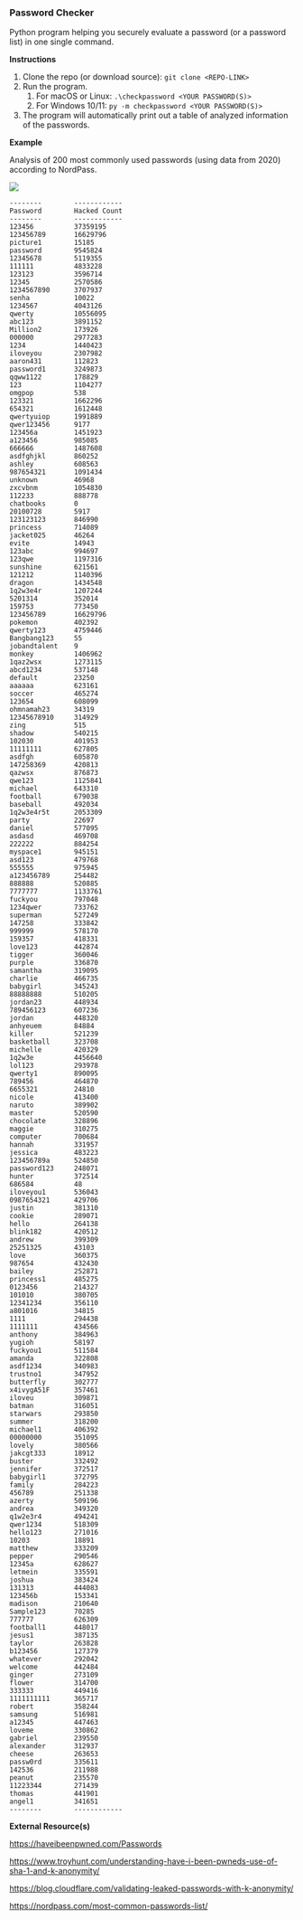 ### Password Checker

Python program helping you securely evaluate a password (or a password list) in one single command.

**Instructions**

1. Clone the repo (or download source): `git clone <REPO-LINK>`
2. Run the program.
   1. For macOS or Linux: `.\checkpassword <YOUR PASSWORD(S)>`
   2. For Windows 10/11: `py -m checkpassword <YOUR PASSWORD(S)>`
3. The program will automatically print out a table of analyzed information of the passwords.   

**Example**

Analysis of 200 most commonly used passwords (using data from 2020) according to NordPass.

<image src='common-passwords.png' />

````
--------        ------------
Password        Hacked Count
--------        ------------
123456          37359195    
123456789       16629796    
picture1        15185
password        9545824
12345678        5119355
111111          4833228
123123          3596714
12345           2570586
1234567890      3707937
senha           10022
1234567         4043126
qwerty          10556095
abc123          3891152
Million2        173926
000000          2977283
1234            1440423
iloveyou        2307982
aaron431        112823
password1       3249873
qqww1122        178829
123             1104277
omgpop          538
123321          1662296
654321          1612448
qwertyuiop      1991889
qwer123456      9177
123456a         1451923
a123456         985085
666666          1487608
asdfghjkl       860252
ashley          608563
987654321       1091434
unknown         46968
zxcvbnm         1054830
112233          888778
chatbooks       0
20100728        5917
123123123       846990
princess        714089
jacket025       46264
evite           14943
123abc          994697
123qwe          1197316
sunshine        621561
121212          1140396
dragon          1434548
1q2w3e4r        1207244
5201314         352014
159753          773450
123456789       16629796
pokemon         402392
qwerty123       4759446
Bangbang123     55
jobandtalent    9
monkey          1406962
1qaz2wsx        1273115
abcd1234        537148
default         23250
aaaaaa          623161
soccer          465274
123654          608099
ohmnamah23      34319
12345678910     314929
zing            515
shadow          540215
102030          401953
11111111        627805
asdfgh          605870
147258369       420813
qazwsx          876873
qwe123          1125841
michael         643310
football        679038
baseball        492034
1q2w3e4r5t      2053309
party           22697
daniel          577095
asdasd          469708
222222          884254
myspace1        945151
asd123          479768
555555          975945
a123456789      254482
888888          520885
7777777         1133761
fuckyou         797048
1234qwer        733762
superman        527249
147258          333842
999999          578170
159357          418331
love123         442874
tigger          360046
purple          336870
samantha        319095
charlie         466735
babygirl        345243
88888888        510205
jordan23        448934
789456123       607236
jordan          448320
anhyeuem        84884
killer          521239
basketball      323708
michelle        420329
1q2w3e          4456640
lol123          293978
qwerty1         890095
789456          464870
6655321         24810
nicole          413400
naruto          389902
master          520590
chocolate       328896
maggie          310275
computer        700684
hannah          331957
jessica         483223
123456789a      524850
password123     248071
hunter          372514
686584          48
iloveyou1       536043
0987654321      429706
justin          381310
cookie          289071
hello           264138
blink182        420512
andrew          399309
25251325        43103
love            360375
987654          432430
bailey          252871
princess1       485275
0123456         214327
101010          380705
12341234        356110
a801016         34815
1111            294438
1111111         434566
anthony         384963
yugioh          58197
fuckyou1        511584
amanda          322808
asdf1234        340983
trustno1        347952
butterfly       302777
x4ivygA51F      357461
iloveu          309871
batman          316051
starwars        293850
summer          318200
michael1        406392
00000000        351095
lovely          380566
jakcgt333       18912
buster          332492
jennifer        372517
babygirl1       372795
family          284223
456789          251338
azerty          509196
andrea          349320
q1w2e3r4        494241
qwer1234        518309
hello123        271016
10203           18891
matthew         333209
pepper          290546
12345a          628627
letmein         335591
joshua          383424
131313          444083
123456b         153341
madison         210640
Sample123       70285
777777          626309
football1       448017
jesus1          387135
taylor          263828
b123456         127379
whatever        292042
welcome         442484
ginger          273109
flower          314700
333333          449416
1111111111      365717
robert          358244
samsung         516981
a12345          447463
loveme          330862
gabriel         239550
alexander       312937
cheese          263653
passw0rd        335611
142536          211988
peanut          235570
11223344        271439
thomas          441901
angel1          341651
--------        ------------
````

**External Resource(s)**

https://haveibeenpwned.com/Passwords

https://www.troyhunt.com/understanding-have-i-been-pwneds-use-of-sha-1-and-k-anonymity/

https://blog.cloudflare.com/validating-leaked-passwords-with-k-anonymity/

https://nordpass.com/most-common-passwords-list/
